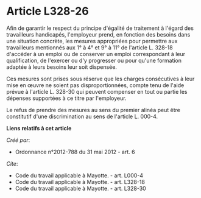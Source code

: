# Article L328-26

Afin de garantir le respect du principe d'égalité de traitement à l'égard des travailleurs handicapés, l'employeur prend, en
fonction des besoins dans une situation concrète, les mesures appropriées pour permettre aux travailleurs mentionnés aux 1° à
4° et 9° à 11° de l'article L. 328-18 d'accéder à un emploi ou de conserver un emploi correspondant à leur qualification, de
l'exercer ou d'y progresser ou pour qu'une formation adaptée à leurs besoins leur soit dispensée. 

Ces mesures sont prises sous réserve que les charges consécutives à leur mise en œuvre ne soient pas disproportionnées,
compte tenu de l'aide prévue à l'article L. 328-30 qui peuvent compenser en tout ou partie les dépenses supportées à ce titre
par l'employeur. 

Le refus de prendre des mesures au sens du premier alinéa peut être constitutif d'une discrimination au sens de l'article L.
000-4.

**Liens relatifs à cet article**

_Créé par_:

  - Ordonnance n°2012-788 du 31 mai 2012 - art. 6

_Cite_:

  - Code du travail applicable à Mayotte. - art. L000-4
  - Code du travail applicable à Mayotte. - art. L328-18
  - Code du travail applicable à Mayotte. - art. L328-30
